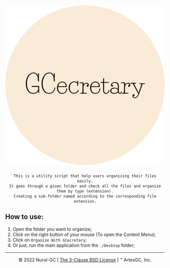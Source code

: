 <div align="center">

# ![gcecretary-icon](./g8y/favicon/favicon-512x512.png)


    This is a utility script that help users organizing their files easily.
    It goes through a given folder and check all the files and organize them by type (extension).
    Creating a sub-folder named according to the corresponding file extension.

</div>

## How to use:

1. Open the folder you want to organize;
2. Click on the right button of your mouse (To open the Context Menu);
3. Click on `Organize With GCecretary`;
4. Or just, run the main application from the `./Desktop` folder;

---

<div align="center">

&copy; 2022 Nurul-GC |
[The 3-Clause BSD License](./LICENSE) |
&trade; ArtesGC, Inc.

</div>
